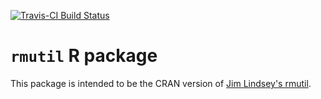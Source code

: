 [![Travis-CI Build Status](https://travis-ci.org/swihart/rmutil.svg?branch=master)](https://travis-ci.org/swihart/rmutil)

# `rmutil` R package

This package is intended to be the CRAN version of [Jim Lindsey's rmutil](http://www.commanster.eu/rcode.html). 

